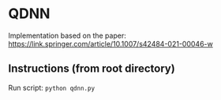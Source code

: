 # QDNN
Implementation based on the paper: https://link.springer.com/article/10.1007/s42484-021-00046-w

## Instructions (from root directory)

Run script: `python qdnn.py`